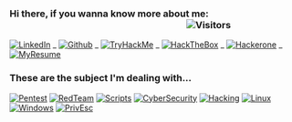 ### Hi there, if you wanna know more about me: &nbsp;&nbsp;&nbsp;&nbsp;&nbsp;&nbsp;&nbsp;&nbsp;&nbsp;&nbsp;&nbsp;&nbsp;&nbsp;&nbsp;&nbsp;&nbsp;&nbsp;&nbsp;&nbsp;&nbsp;&nbsp;&nbsp;&nbsp;&nbsp;&nbsp;&nbsp;&nbsp;&nbsp;&nbsp;&nbsp;&nbsp;&nbsp;&nbsp;&nbsp;&nbsp;&nbsp;&nbsp;&nbsp;&nbsp;&nbsp;&nbsp;&nbsp;&nbsp;&nbsp;&nbsp;&nbsp;&nbsp;&nbsp;&nbsp;&nbsp;&nbsp;&nbsp;&nbsp;&nbsp;&nbsp;&nbsp;&nbsp;&nbsp;&nbsp;&nbsp;&nbsp;&nbsp;&nbsp;&nbsp;&nbsp;&nbsp;&nbsp;&nbsp;&nbsp;&nbsp;&nbsp;&nbsp;&nbsp;&nbsp;&nbsp;&nbsp;&nbsp;&nbsp;&nbsp;&nbsp;![Visitors](https://visitor-badge.laobi.icu/badge?page_id=mood404.mood404)

[![LinkedIn](https://img.shields.io/badge/_LinkedIN-0A66C2.svg?style=flat&logo=linkedin&logoColor=white)](https://www.linkedin.com/in/rodneycamilo/) _ 
[![Github](https://img.shields.io/badge/_rod1x-181717.svg?style=flat&logo=github&logoColor=white&link=https://github.com/rod1x/)](https://github.com/rod1x/) _ 
[![TryHackMe](https://img.shields.io/badge/_TryHackMe%20Profile-00324e.svg?style=flat&logo=tryhackme&logoColor=white)](https://tryhackme.com/p/rod1x) _ 
[![HackTheBox](https://img.shields.io/badge/_Hack%20The%20Box-9FEF00.svg?style=flat&logo=hackthebox&logoColor=white&link=https://app.hackthebox.eu/profile/)](https://app.hackthebox.eu/profile/) _ 
[![Hackerone](https://img.shields.io/badge/_HackerOne-494649.svg?style=flat&logo=hackerone&logoColor=white&link=https://hackerone.com/Rodney?type=user)](https://hackerone.com/Rodney?type=user) _ 
[![MyResume](https://img.shields.io/badge/_My%20Resume-A81D33.svg?style=flat&logoColor=white)](https://github.com/mood404/MyResume/blob/9b9ded9201334edab346b5b1eb0f6ecbeeb57191/RodneyCamilo_Resume.pdf)


### These are the subject I'm dealing with...

[![Pentest](https://img.shields.io/badge/_Pentest-3776AB.svg?style=for-the-badge&labelColor=black)](#)
[![RedTeam](https://img.shields.io/badge/_RedTeam-A81D33.svg?style=for-the-badge&labelColor=black&logoColor=A81D33)](#)
[![Scripts](https://img.shields.io/badge/_Scripts-4EAA25.svg?style=for-the-badge&labelColor=black)](#)
[![CyberSecurity](https://img.shields.io/badge/_CyberSecurity-494649.svg?style=for-the-badge&labelColor=black)](#)
[![Hacking](https://img.shields.io/badge/_Ethical%20Hacking-181717.svg?style=for-the-badge&labelColor=black)](#)
[![Linux](https://img.shields.io/badge/_Linux-orange.svg?style=for-the-badge&labelColor=black)](#)
[![Windows](https://img.shields.io/badge/_Windows-blue.svg?style=for-the-badge&labelColor=black)](#)
[![PrivEsc](https://img.shields.io/badge/_PrivEsc-purple.svg?style=for-the-badge&labelColor=black)](#)



